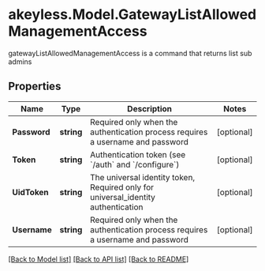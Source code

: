 # akeyless.Model.GatewayListAllowedManagementAccess
gatewayListAllowedManagementAccess is a command that returns list sub admins

## Properties

Name | Type | Description | Notes
------------ | ------------- | ------------- | -------------
**Password** | **string** | Required only when the authentication process requires a username and password | [optional] 
**Token** | **string** | Authentication token (see &#x60;/auth&#x60; and &#x60;/configure&#x60;) | [optional] 
**UidToken** | **string** | The universal identity token, Required only for universal_identity authentication | [optional] 
**Username** | **string** | Required only when the authentication process requires a username and password | [optional] 

[[Back to Model list]](../README.md#documentation-for-models) [[Back to API list]](../README.md#documentation-for-api-endpoints) [[Back to README]](../README.md)


